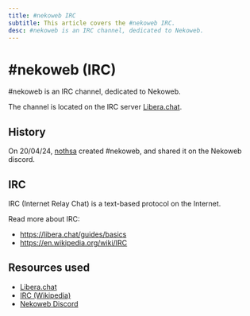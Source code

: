 ```yaml
---
title: #nekoweb IRC
subtitle: This article covers the #nekoweb IRC.
desc: #nekoweb is an IRC channel, dedicated to Nekoweb.
---
```

# \#nekoweb (IRC)

\#nekoweb is an IRC channel, dedicated to Nekoweb.

The channel is located on the IRC server [Libera.chat](https://libera.chat/).

## History
On 20/04/24, [nothsa](https://blackspace.lol) created \#nekoweb, and shared it on the Nekoweb discord.

## IRC
IRC (Internet Relay Chat) is a text-based protocol on the Internet.

Read more about IRC:
* https://libera.chat/guides/basics
* https://en.wikipedia.org/wiki/IRC

## Resources used
* [Libera.chat](https://libera.chat/)
* [IRC (Wikipedia)](https://en.wikipedia.org/wiki/IRC)
* [Nekoweb Discord](https://discord.gg/hvfHKyVS6b)
